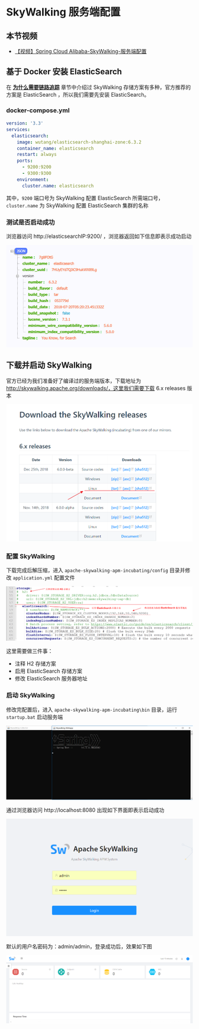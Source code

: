 # SkyWalking 服务端配置



## 本节视频

- [【视频】Spring Cloud Alibaba-SkyWalking-服务端配置](https://www.bilibili.com/video/av40796620/)



## 基于 Docker 安装 ElasticSearch

在 [**为什么需要链路追踪**](https://www.funtl.com/zh/spring-cloud-alibaba/为什么需要链路追踪.html#为什么需要链路追踪) 章节中介绍过 SkyWalking 存储方案有多种，官方推荐的方案是 ElasticSearch ，所以我们需要先安装 ElasticSearch。



### docker-compose.yml

```yaml
version: '3.3'
services:
  elasticsearch:
    image: wutang/elasticsearch-shanghai-zone:6.3.2
    container_name: elasticsearch
    restart: always
    ports:
      - 9200:9200
      - 9300:9300
    environment:
      cluster.name: elasticsearch
```

其中，`9200` 端口号为 SkyWalking 配置 ElasticSearch 所需端口号，`cluster.name` 为 SkyWalking 配置 ElasticSearch 集群的名称



### 测试是否启动成功

浏览器访问 http://elasticsearchIP:9200/ ，浏览器返回如下信息即表示成功启动

![img](assets/Lusifer_20190114024609.png)



## 下载并启动 SkyWalking

官方已经为我们准备好了编译过的服务端版本，下载地址为 http://skywalking.apache.org/downloads/，这里我们需要下载 6.x releases 版本

![img](assets/Lusifer_20190114025523.png)



### 配置 SkyWalking

下载完成后解压缩，进入 `apache-skywalking-apm-incubating/config` 目录并修改 `application.yml` 配置文件

![img](assets/Lusifer_20190114030006.png)

这里需要做三件事：

- 注释 H2 存储方案
- 启用 ElasticSearch 存储方案
- 修改 ElasticSearch 服务器地址



### 启动 SkyWalking

修改完配置后，进入 `apache-skywalking-apm-incubating\bin` 目录，运行 `startup.bat` 启动服务端

![img](assets/Lusifer_20190114030813.png)

通过浏览器访问 http://localhost:8080 出现如下界面即表示启动成功

![img](assets/Lusifer_20190114030930.png)

默认的用户名密码为：admin/admin，登录成功后，效果如下图

![img](assets/Lusifer_20190114031040.png)